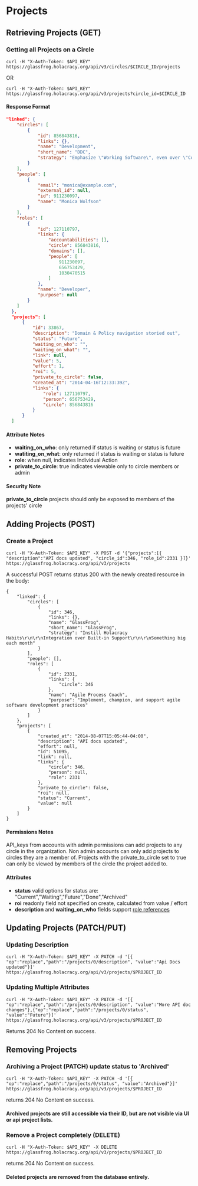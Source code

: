 Projects
==========

Retrieving Projects (GET)
--------------------------

### Getting all Projects on a Circle

`curl -H "X-Auth-Token: $API_KEY" https://glassfrog.holacracy.org/api/v3/circles/$CIRCLE_ID/projects`

OR

`curl -H "X-Auth-Token: $API_KEY" https://glassfrog.holacracy.org/api/v3/projects?circle_id=$CIRCLE_ID`


#### Response Format

```json
"linked": {
    "circles": [
        {
            "id": 856843816,
            "links": {},
            "name": "Development",
            "short_name": "DDC",
            "strategy": "Emphasize \"Working Software\", even over \"Comprehensive Documentation\""
        }
    ],
    "people": [
        {
            "email": "monica@example.com",
            "external_id": null,
            "id": 911230097,
            "name": "Monica Wolfson"
        }
    ],
    "roles": [
        {
            "id": 127110797,
            "links": {
                "accountabilities": [],
                "circle": 856843816,
                "domains": [],
                "people": [
                    911230097,
                    656753429,
                    1030470515
                ]
            },
            "name": "Developer",
            "purpose": null
        }
    ]
  },
  "projects": [
      {
          "id": 33867,
          "description": "Domain & Policy navigation storied out",
          "status": "Future",
          "waiting_on_who": "",
          "waiting_on_what": "",
          "link": null,
          "value": 5,
          "effort": 1,
          "roi": 5,
          "private_to_circle": false,
          "created_at": "2014-04-16T12:33:39Z",
          "links": {
              "role": 127110797,
              "person": 656753429,
              "circle": 856843816
          }
      }
  ]
```

#### Attribute Notes

  * **waiting_on_who**: only returned if status is waiting or status is future
  * **watiting_on_what**: only returned if status is waiting or status is future
  * **role**: when null, indicates Individual Action
  * **private_to_circle**: true indicates viewable only to circle members or admin

#### Security Note

**private_to_circle** projects should only be exposed to members of the projects' circle


Adding Projects (POST)
----------------------

### Create a Project

`curl -H "X-Auth-Token: $API_KEY" -X POST -d '{"projects":[{ "description":"API docs updated", "circle_id":346, "role_id":2331 }]}' https://glassfrog.holacracy.org/api/v3/projects`

A successful POST returns status 200 with the newly created resource in the body:

```
{
    "linked": {
        "circles": [
            {
                "id": 346,
                "links": {},
                "name": "GlassFrog",
                "short_name": "GlassFrog",
                "strategy": "Instill Holacracy Habits\r\n\r\nIntegration over Built-in Support\r\n\r\nSomething big each month"
            }
        ],
        "people": [],
        "roles": [
            {
                "id": 2331,
                "links": {
                    "circle": 346
                },
                "name": "Agile Process Coach",
                "purpose": "Implement, champion, and support agile software development practices"
            }
        ]
    },
    "projects": [
        {
            "created_at": "2014-08-07T15:05:44-04:00",
            "description": "API docs updated",
            "effort": null,
            "id": 51095,
            "link": null,
            "links": {
                "circle": 346,
                "person": null,
                "role": 2331
            },
            "private_to_circle": false,
            "roi": null,
            "status": "Current",
            "value": null
        }
    ]
}
```

#### Permissions Notes

API_keys from accounts with admin permissions can add projects to any circle in the organization.
Non admin accounts can only add projects to circles they are a member of.
Projects with the private_to_circle set to true can only be viewed by members of the circle the project added to.


#### Attributes

* **status** valid options for status are: "Current","Waiting","Future","Done","Archived"
* **roi** readonly field not specified on create, calculated from value / effort
* **description** and **waiting_on_who** fields support [role references](sections/people.md#role-references)



Updating Projects (PATCH/PUT)
---------------------------------


### Updating Description

`curl -H "X-Auth-Token: $API_KEY" -X PATCH -d '[{ "op":"replace","path":"/projects/0/description", "value":"Api Docs updated"}]' https://glassfrog.holacracy.org/api/v3/projects/$PROJECT_ID`

### Updating Multiple Attributes

`curl -H "X-Auth-Token: $API_KEY" -X PATCH -d '[{ "op":"replace","path":"/projects/0/description", "value":"More API doc changes"},{"op":"replace","path":"/projects/0/status", "value":"Future"}]' https://glassfrog.holacracy.org/api/v3/projects/$PROJECT_ID`

Returns 204 No Content on success.



Removing Projects
-------------------------------


### Archiving a Project (PATCH) update status to 'Archived'

`curl -H "X-Auth-Token: $API_KEY" -X PATCH -d '[{ "op":"replace","path":"/projects/0/status", "value":"Archived"}]' https://glassfrog.holacracy.org/api/v3/projects/$PROJECT_ID`

returns 204 No Content on success.

#### Archived projects are still accessible via their ID, but are not visible via UI or api project lists.


### Remove a Project completely (DELETE)

`curl -H "X-Auth-Token: $API_KEY" -X DELETE https://glassfrog.holacracy.org/api/v3/projects/$PROJECT_ID`

returns 204 No Content on success.

#### Deleted projects are removed from the database entirely.










